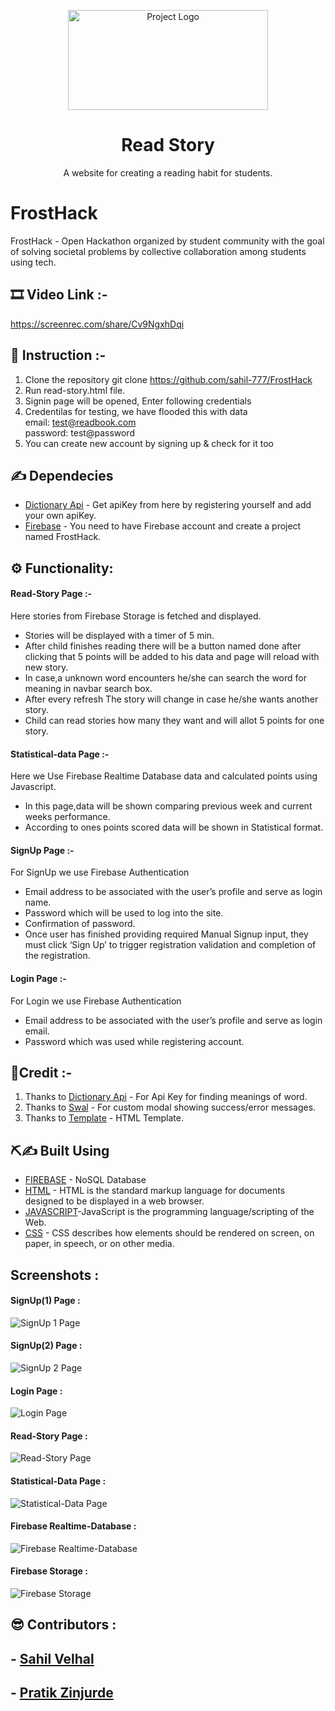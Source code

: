<p align="center">
    <img src="assets\img\book-logo.png" alt=" Project Logo" height="160px" width="320px" >
    <h1 align="center"><b>Read Story</b></h1>
</p>
<p align="center">A website for creating a reading habit for students.
    <br> 
</p>

# FrostHack
FrostHack - Open Hackathon organized by student community with the goal of solving societal problems by collective collaboration among students using tech.

## 🎞️ Video Link :- 
https://screenrec.com/share/Cv9NgxhDqi
## 📝 Instruction :- 
1. Clone the repository git clone https://github.com/sahil-777/FrostHack 
2. Run read-story.html file.
3. Signin page will be opened, Enter following credentials
4. Credentilas for testing, we have flooded this with data <br>
    email: test@readbook.com <br>
    password: test@password
5. You can create new account by signing up & check for it too
 

## ✍  Dependecies
- [Dictionary Api](www.dictionaryapi.com) - Get apiKey from here by registering yourself and add your own apiKey.
- [Firebase](https://firebase.google.com/) - You need to have Firebase account and create a project named FrostHack.

## ⚙ Functionality:
#### Read-Story Page :- 
Here stories from Firebase Storage is fetched and displayed.
- Stories will be displayed with a timer of 5 min.
- After child finishes reading there will be a button named done after clicking that 5 points will be added to his data and page will reload with new story.
- In case,a unknown word encounters he/she can search the word for meaning in navbar search box.
- After every refresh The story will change in case he/she wants another story.
- Child can read stories how many they want and will allot 5 points for one story.

#### Statistical-data Page :- 
Here we Use Firebase Realtime Database data and calculated points using Javascript.
- In this page,data will be shown comparing previous week and current weeks performance.
- According to ones points scored data will be shown in Statistical format.

#### SignUp Page :-
For SignUp we use Firebase Authentication
- Email address to be associated with the user’s profile and serve as login name.
- Password which will be used to log into the site.
- Confirmation of password.
- Once user has finished providing required Manual Signup input, they must click ‘Sign Up’ to trigger registration validation and completion of the registration.

#### Login Page :- 
For Login we use Firebase Authentication
- Email address to be associated with the user’s profile and serve as login email.
- Password which was used while registering account.

## 🙏Credit :- 
1. Thanks to [Dictionary Api](www.dictionaryapi.com) - For Api Key for finding meanings of word.
1. Thanks to [Swal](https://sweetalert.js.org/docs/) - For custom modal showing success/error messages.
1. Thanks to [Template](https://htmlstream.com/front-dashboard/) - HTML Template.
     
## ⛏️✍  Built Using <a name = "tech_stack"></a>
- [FIREBASE](https://firebase.google.com/) - NoSQL Database
- [HTML](https://html.spec.whatwg.org/) -  HTML is the standard markup language for documents designed to be displayed in a web browser.
- [JAVASCRIPT](https://javascript.info/)-JavaScript is the programming language/scripting of the Web.
- [CSS](https://developer.mozilla.org/en-US/docs/Web/CSS) - CSS describes how elements should be rendered on screen, on paper, in speech, or on other media.

## Screenshots : 

#### SignUp(1) Page :
<img src="screenshots\SignUp.png" alt="SignUp 1 Page">

#### SignUp(2) Page :
<img src="screenshots\SignUp (1).png" alt="SignUp 2 Page">

#### Login Page :
<img src="screenshots\Login.png" alt=" Login Page">

#### Read-Story Page :
<img src="screenshots\Story.png" alt="Read-Story Page">

#### Statistical-Data Page :
<img src="screenshots\Statistical Data.png" alt="Statistical-Data Page">

#### Firebase Realtime-Database :
<img src="screenshots\Realtime_Database.png" alt="Firebase Realtime-Database ">

#### Firebase Storage :
<img src="screenshots\Firebase_Storage.png" alt="Firebase Storage">

<!--
#### Firebase Authentication :
<img src="screenshots\Authentication.png" alt=" Firebase Authentication">
-->
<br>

## 😎 Contributors :
## - [Sahil Velhal](https://github.com/sahil-777)
## - [Pratik Zinjurde](https://github.com/pratikpz18)
